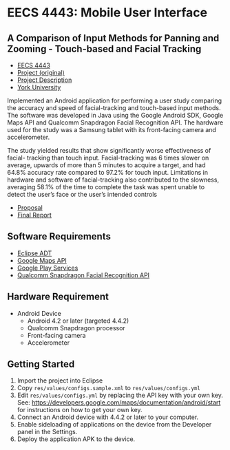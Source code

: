 # EECS 4443: Mobile User Interface
## A Comparison of Input Methods for Panning and Zooming - Touch-based and Facial Tracking

* [EECS 4443](http://www.eecs.yorku.ca/course_archive/2014-15/W/4443/)
* [Project (original)](http://www.eecs.yorku.ca/course_archive/2014-15/W/4443/project.html)
* [Project Description](docs/requirements.md)
* [York University](http://www.eecs.yorku.ca)

Implemented an Android application for performing a user study comparing the
accuracy and speed of facial-tracking and touch-based input methods. The
software was developed in Java using the Google Android SDK, Google Maps API and
Qualcomm Snapdragon Facial Recognition API. The hardware used for the study was
a Samsung tablet with its front-facing camera and accelerometer.

The study yielded results that show significantly worse effectiveness of facial-
tracking than touch input. Facial-tracking was 6 times slower on average,
upwards of more than 5 minutes to acquire a target, and had 64.8% accuracy rate
compared to 97.2% for touch input. Limitations in hardware and software of
facial-tracking also contributed to the slowness, averaging 58.1% of the time to
complete the task was spent unable to detect the user’s face or the user’s
intended controls

* [Proposal](docs/proposal.pdf)
* [Final Report](docs/report.pdf)

## Software Requirements

* [Eclipse ADT](https://marketplace.eclipse.org/content/android-development-tools-eclipse)
* [Google Maps API](https://developers.google.com/maps/documentation/android/start)
* [Google Play Services](https://developers.google.com/android/guides/setup)
* [Qualcomm Snapdragon Facial Recognition API](https://developer.qualcomm.com/software/snapdragon-sdk-android/facial-recognition)

## Hardware Requirement

* Android Device
  * Android 4.2 or later (targeted 4.4.2)
  * Qualcomm Snapdragon processor
  * Front-facing camera
  * Accelerometer

## Getting Started

1.  Import the project into Eclipse
2.  Copy `res/values/configs.sample.xml` to `res/values/configs.yml`
3.  Edit `res/values/configs.yml` by replacing the API key with your own key.
    See: https://developers.google.com/maps/documentation/android/start
    for instructions on how to get your own key.
4.  Connect an Android device with 4.4.2 or later to your computer.
5.  Enable sideloading of applications on the device from the Developer panel in the Settings.
6.  Deploy the application APK to the device.
